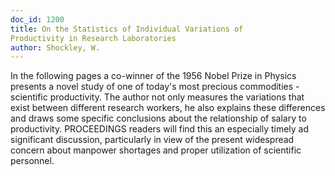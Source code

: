 ```yaml
---
doc_id: 1200
title: On the Statistics of Individual Variations of
Productivity in Research Laboratories
author: Shockley, W.
---
```


In the following pages a co-winner of the 1956 Nobel Prize in Physics
presents a novel study of one of today's most precious commodities -
scientific productivity.  The author not only measures the variations
that exist between different research workers, he also explains these
differences and draws some specific conclusions about the relationship
of salary to productivity.  PROCEEDINGS readers will find this an
especially timely ad significant discussion, particularly in view of
the present widespread concern about manpower shortages and proper
utilization of scientific personnel.